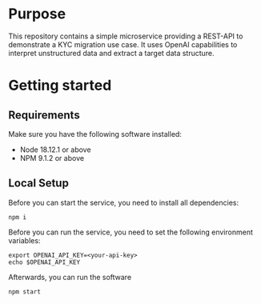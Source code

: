 # Purpose

This repository contains a simple microservice providing a REST-API to demonstrate a KYC migration
use case. It uses OpenAI capabilities to interpret unstructured data and extract a target data structure.

# Getting started

## Requirements

Make sure you have the following software installed:
* Node 18.12.1 or above
* NPM 9.1.2 or above

## Local Setup

Before you can start the service, you need to install all dependencies:

```shell
npm i
```

Before you can run the service, you need to set the following environment variables:

```shell
export OPENAI_API_KEY=<your-api-key>
echo $OPENAI_API_KEY
```

Afterwards, you can run the software
```shell
npm start
```